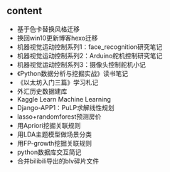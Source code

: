 ﻿## content

- 基于色卡替换风格迁移
- 换回win10更新博客hexo迁移
- 机器视觉运动控制系列1：face_recognition研究笔记
- 机器视觉运动控制系列2：Arduino舵机控制研究笔记
- 机器视觉运动控制系列3：摄像头控制舵机小记
- 《Python数据分析与挖掘实战》读书笔记
- 《以太坊入门三篇》学习札记
- 外汇历史数据建库
- Kaggle Learn Machine Learning
- Django-APP1：PuLP求解线性规划
- lasso+randomforest预测房价
- 用Apriori挖掘关联规则
- 用LDA主题模型做场景分类
- 用FP-growth挖掘关联规则
- python数据库交互简记
- 合并bilibili导出的blv碎片文件